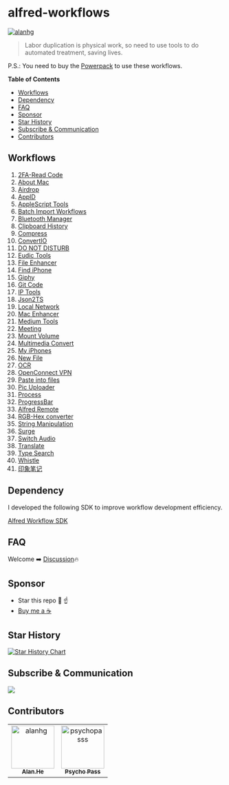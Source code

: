 # alfred-workflows

[![alanhg](https://jaywcjlove.github.io/sb/lang/chinese.svg)](README-zh.md)

> Labor duplication is physical work, so need to use tools to do automated treatment, saving lives.


P.S.: You need to buy the [Powerpack](https://www.alfredapp.com/powerpack/) to use these workflows.

<!-- START doctoc generated TOC please keep comment here to allow auto update -->
<!-- DON'T EDIT THIS SECTION, INSTEAD RE-RUN doctoc TO UPDATE -->
**Table of Contents**

- [Workflows](#workflows)
- [Dependency](#dependency)
- [FAQ](#faq)
- [Sponsor](#sponsor)
- [Star History](#star-history)
- [Subscribe & Communication](#subscribe--communication)
- [Contributors](#contributors)

<!-- END doctoc generated TOC please keep comment here to allow auto update -->
## Workflows

<!--workflow-start-->
1. [2FA-Read Code](https://github.com/alanhg/alfred-workflows/tree/master/2fa-read-code)
2. [About Mac](https://github.com/alanhg/alfred-workflows/tree/master/about-mac)
3. [Airdrop](https://github.com/alanhg/alfred-workflows/tree/master/airdrop)
4. [AppID](https://github.com/alanhg/alfred-workflows/tree/master/appid)
5. [AppleScript Tools](https://github.com/alanhg/alfred-workflows/tree/master/apple-script)
6. [Batch Import Workflows](https://github.com/alanhg/alfred-workflows/tree/master/batch-import-workflows)
7. [Bluetooth Manager](https://github.com/alanhg/alfred-workflows/tree/master/bluetooth-manager)
8. [Clipboard History](https://github.com/alanhg/alfred-workflows/tree/master/clipboard-history)
9. [Compress](https://github.com/alanhg/alfred-workflows/tree/master/compress-gif)
10. [ConvertIO](https://github.com/alanhg/alfred-workflows/tree/master/convertio)
11. [DO NOT DISTURB](https://github.com/alanhg/alfred-workflows/tree/master/do-not-disturb)
12. [Eudic Tools](https://github.com/alanhg/alfred-workflows/tree/master/eudic-tools)
13. [File Enhancer](https://github.com/alanhg/alfred-workflows/tree/master/file-enhancer)
14. [Find iPhone](https://github.com/alanhg/alfred-workflows/tree/master/find-my-iphone)
15. [Giphy](https://github.com/alanhg/alfred-workflows/tree/master/giphy)
16. [Git Code](https://github.com/alanhg/alfred-workflows/tree/master/git-code)
17. [IP Tools](https://github.com/alanhg/alfred-workflows/tree/master/ip-tools)
18. [Json2TS](https://github.com/alanhg/alfred-workflows/tree/master/json2Ts)
19. [Local Network](https://github.com/alanhg/alfred-workflows/tree/master/local-network)
20. [Mac Enhancer](https://github.com/alanhg/alfred-workflows/tree/master/mac-enhancer)
21. [Medium Tools](https://github.com/alanhg/alfred-workflows/tree/master/medium-publisher)
22. [Meeting](https://github.com/alanhg/alfred-workflows/tree/master/meeting)
23. [Mount Volume](https://github.com/alanhg/alfred-workflows/tree/master/mount-volume)
24. [Multimedia Convert](https://github.com/alanhg/alfred-workflows/tree/master/multimedia-convert)
25. [My iPhones](https://github.com/alanhg/alfred-workflows/tree/master/my-iphones)
26. [New File](https://github.com/alanhg/alfred-workflows/tree/master/new-file)
27. [OCR](https://github.com/alanhg/alfred-workflows/tree/master/ocr)
28. [OpenConnect VPN](https://github.com/alanhg/alfred-workflows/tree/master/openconnect-vpn)
29. [Paste into files](https://github.com/alanhg/alfred-workflows/tree/master/paste-into-files)
30. [Pic Uploader](https://github.com/alanhg/alfred-workflows/tree/master/pic-uploader)
31. [Process](https://github.com/alanhg/alfred-workflows/tree/master/process)
32. [ProgressBar](https://github.com/alanhg/alfred-workflows/tree/master/progress-bar)
33. [Alfred Remote](https://github.com/alanhg/alfred-workflows/tree/master/remote)
34. [RGB-Hex converter](https://github.com/alanhg/alfred-workflows/tree/master/rgb-hex-converter)
35. [String Manipulation](https://github.com/alanhg/alfred-workflows/tree/master/string-manipulation)
36. [Surge](https://github.com/alanhg/alfred-workflows/tree/master/surge)
37. [Switch Audio](https://github.com/alanhg/alfred-workflows/tree/master/switch-audio)
38. [Translate](https://github.com/alanhg/alfred-workflows/tree/master/translate)
39. [Type Search](https://github.com/alanhg/alfred-workflows/tree/master/type-search)
40. [Whistle](https://github.com/alanhg/alfred-workflows/tree/master/whistle)
41. [印象笔记](https://github.com/alanhg/alfred-workflows/tree/master/印象笔记)<!--workflow-end-->

## Dependency

I developed the following SDK to improve workflow development efficiency.

[Alfred Workflow SDK](https://github.com/alanhg/alfred-utils)

## FAQ

Welcome ➡️ [Discussion](https://github.com/alanhg/alfred-workflows/discussions)🔥

## Sponsor

- Star this repo 🌟 ☝️
- [Buy me a ☕️ ](https://www.paypal.com/paypalme/alanhe421)

## Star History

[![Star History Chart](https://api.star-history.com/svg?repos=alanhg/alfred-workflows&type=Date)](https://star-history.com/#alanhg/alfred-workflows&Date)


## Subscribe & Communication

[![](https://img.shields.io/badge/Medium-12100E?style=for-the-badge&logo=medium&logoColor=white)](https://medium.com/@alanhg)

## Contributors

<!-- readme: collaborators,contributors -start -->
<table>
<tr>
    <td align="center">
        <a href="https://github.com/alanhg">
            <img src="https://avatars.githubusercontent.com/u/9245110?v=4" width="100;" alt="alanhg"/>
            <br />
            <sub><b>Alan.He</b></sub>
        </a>
    </td>
    <td align="center">
        <a href="https://github.com/psychopasss">
            <img src="https://avatars.githubusercontent.com/u/11738089?v=4" width="100;" alt="psychopasss"/>
            <br />
            <sub><b>Psycho Pass</b></sub>
        </a>
    </td></tr>
</table>
<!-- readme: collaborators,contributors -end -->

